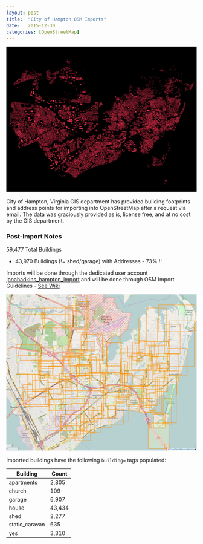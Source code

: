 ```yaml
---
layout: post
title:  "City of Hampton OSM Imports"
date:   2015-12-30
categories: [OpenStreetMap]
---
```


![](https://raw.githubusercontent.com/jonahadkins/hampton-OSM-imports/master/hampton.png)

City of Hampton, Virginia GIS department has provided building footprints and address points for importing into OpenStreetMap after a request via email. The data was graciously provided as is, license free, and at no cost by the GIS department.  

### Post-Import Notes  

59,477 Total Buildings  
* 43,970 Buildings (!= shed/garage) with Addresses - 73%  !!

Imports will be done through the dedicated user account [jonahadkins_hampton_import](https://www.openstreetmap.org/user/jonahadkins_hampton_imports/) and will be done through OSM Import Guidelines - [See Wiki](https://wiki.openstreetmap.org/wiki/City_of_Hampton_Buildings/Address_Import)  

![](https://raw.githubusercontent.com/jonahadkins/hampton-OSM-imports/master/post_hampton.png)

Imported buildings have the following `building=` tags populated:  

| Building  |   Count |
| ------------- | ------------- |
| apartments  | 2,805  |
| church  | 109  |
| garage  | 6,907  |
| house  | 43,434  |
| shed  | 2,277  |
| static_caravan  | 635  |
| yes  | 3,310  |
